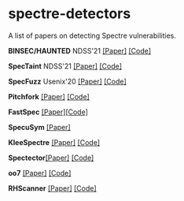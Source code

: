 # spectre-detectors
A list of papers on detecting Spectre vulnerabilities.

**BINSEC/HAUNTED** NDSS'21 [[Paper]](https://binsec.github.io/assets/publications/papers/2021-ndss.pdf) [[Code]](https://github.com/binsec/haunted)

**SpecTaint** NDSS'21 [[Paper]](https://www.cs.ucr.edu/~heng/pubs/SpecTaint.pdf) [[Code]](https://github.com/bitsecurerlab/SpecTaint)

**SpecFuzz** Usenix'20 [[Paper]](https://www.usenix.org/system/files/sec20-oleksenko.pdf) [[Code]](https://github.com/OleksiiOleksenko/SpecFuzz)

**Pitchfork** [[Paper]](https://dl.acm.org/doi/pdf/10.1145/3385412.3385970) [[Code]](https://github.com/PLSysSec/pitchfork-angr) 

**FastSpec** [[Paper]](https://arxiv.org/pdf/2006.14147.pdf)[[Code]](https://github.com/vernamlab/FastSpec) 

**SpecuSym** [[Paper]](https://arxiv.org/pdf/1911.00507.pdf) 

**KleeSpectre** [[Paper]](https://arxiv.org/pdf/1909.00647.pdf) [[Code]](https://github.com/winter2020/kleespectre) 

**Spectector**[[Paper]](https://spectector.github.io/papers/spectector.pdf) [[Code]](https://github.com/spectector/spectector) 

**oo7** [[Paper]](https://www.comp.nus.edu.sg/~abhik/pdf/TSE20_oo7.pdf) [[Code]](https://github.com/winter2020/oo7) 

**RHScanner** [[Paper]](https://access.redhat.com/blogs/766093/posts/3510331) [[Code]](https://access.redhat.com/blogs/766093/posts/3510331) 
